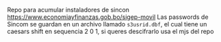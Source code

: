 Repo para acumular instaladores de sincon
https://www.economiayfinanzas.gob.bo/sigep-movil
Las passwords de Sincom se guardan en un archivo llamado `s3usrid.dbf`, el cual tiene un caesars shift en sequencia 2 0 1, si queres descifrarlo usa el mjs del repo
